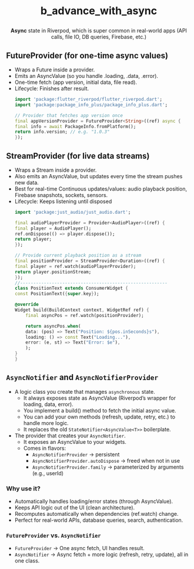 # <p align="center">b_advance_with_async</p>

<div align="center"><b>Async</b> state in Riverpod, which is super common in real-world apps (API calls, file IO, DB queries, Firebase, etc.)</div>

## FutureProvider (for one-time async values)
- Wraps a Future<T> inside a provider.
- Emits an AsyncValue<T> (so you handle .loading, .data, .error).
- One-time fetch (app version, initial data, file read).
- Lifecycle: Finishes after result.
    ```dart
    import 'package:flutter_riverpod/flutter_riverpod.dart';
    import 'package:package_info_plus/package_info_plus.dart';

    // Provider that fetches app version once
    final appVersionProvider = FutureProvider<String>((ref) async {
    final info = await PackageInfo.fromPlatform();
    return info.version; // e.g. "1.0.3"
    });
    ```
## StreamProvider (for live data streams)
- Wraps a Stream<T> inside a provider.
- Also emits an AsyncValue<T>, but updates every time the stream pushes new data.
- Best for real-time Continuous updates/values: audio playback position, Firebase snapshots, sockets, sensors.
- Lifecycle: Keeps listening until disposed
    ```dart
    import 'package:just_audio/just_audio.dart';

    final audioPlayerProvider = Provider<AudioPlayer>((ref) {
    final player = AudioPlayer();
    ref.onDispose(() => player.dispose());
    return player;
    });

    // Provide current playback position as a stream
    final positionProvider = StreamProvider<Duration>((ref) {
    final player = ref.watch(audioPlayerProvider);
    return player.positionStream;
    });
    //--------------------------------------------------------
    class PositionText extends ConsumerWidget {
    const PositionText({super.key});

    @override
    Widget build(BuildContext context, WidgetRef ref) {
        final asyncPos = ref.watch(positionProvider);

        return asyncPos.when(
        data: (pos) => Text("Position: ${pos.inSeconds}s"),
        loading: () => const Text("Loading..."),
        error: (e, st) => Text("Error: $e"),
        );
    }
    }
    ```
## `AsyncNotifier` and `AsyncNotifierProvider`
- A logic class you create that manages `asynchronous` state.
    - It always exposes state as AsyncValue<T> (Riverpod’s wrapper for loading, data, error).
    - You implement a build() method to fetch the initial async value.
    - You can add your own methods (refresh, update, retry, etc.) to handle more logic.
    - It replaces the old `StateNotifier<AsyncValue<T>>` boilerplate.
- The provider that creates your `AsyncNotifier`.
    - It exposes an AsyncValue<T> to your widgets.
    - Comes in flavors:
        - `AsyncNotifierProvider` → persistent
        - `AsyncNotifierProvider.autoDispose` → freed when not in use
        - `AsyncNotifierProvider.family` → parameterized by arguments (e.g., userId)
### Why use it?
- Automatically handles loading/error states (through AsyncValue<T>).
- Keeps API logic out of the UI (clean architecture).
- Recomputes automatically when dependencies (ref.watch) change.
- Perfect for real-world APIs, database queries, search, authentication.

### `FutureProvider` vs. `AsyncNotifier`
- `FutureProvider` → One async fetch, UI handles result.
- `AsyncNotifier` → Async fetch + more logic (refresh, retry, update), all in one class.
